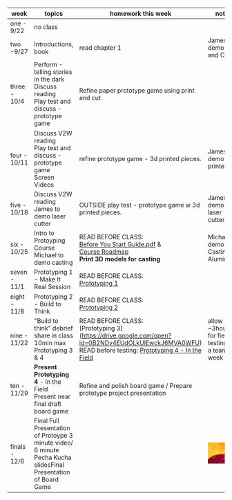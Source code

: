 | week          | topics                                                                                                          | homework this week                                                                                                 | notes                             |
|---------------|-----------------------------------------------------------------------------------------------------------------|--------------------------------------------------------------------------------------------------------------------|-----------------------------------|
| one - 9/22    | no class                                                                                                        |                                                                                                                    |                                   |
| two -9/27     | Introductions, book                                                                                             | read chapter 1                                                                                                     | James to demo Print and Cut       |
| three - 10/4  | Perform - telling stories in the dark<br>Discuss reading<br>Play test and discuss - prototype game                     | Refine paper prototype game using print and cut.                                                                                       |                                   |
| four - 10/11  | Discuss V2W reading<br>Play test and discuss - prototype game<br>Screen Videos                                          | refine prototype game - 3d printed pieces.                                                                         | James to demo 3D printer          |
| five - 10/18  | Discuss V2W reading<br>James to demo laser cutter                                                                   | OUTSIDE play test - prototype game w 3d printed pieces.                                                       | James to demo laser cutter        |
| six - 10/25   | Intro to Protoyping Course <br> Michael to demo casting                                                               | READ BEFORE CLASS:<br>[Before You Start Guide.pdf](https://drive.google.com/open?id=0B2NDv4EUdOLkWWs0TVhfQlo3Q0E) &<br>[Course Roadmap](https://drive.google.com/open?id=0B2NDv4EUdOLkSEhIT3F6bFZTVTg)<br>**Print 3D models for casting**                                                               | Michael to demo Casting Aluminum? |
| seven - 11/1  | Prototyping 1 - Make It Real Session|READ BEFORE CLASS:<br> [Prototyping 1](https://drive.google.com/open?id=0B2NDv4EUdOLkUmJESXd5c1liM0k)                                                                                                       |                                   |
| eight - 11/8  | Prototyping 2 - Build to Think |READ BEFORE CLASS:<br>[Prototyping 2](https://drive.google.com/open?id=0B2NDv4EUdOLkempsYldpWUQ5U3M) |                                |
| nine - 11/22  | "Build to think" debrief<br>share in class 10min max<br>Prototyping 3 & 4 | READ BEFORE CLASS:<br> [Prototyping 3] (https://drive.google.com/open?id=0B2NDv4EUdOLkUlEwckJ6MVA0WFU)<br>READ before testing: [Prototyping 4 - In the Field](https://drive.google.com/open?id=0B2NDv4EUdOLkZTJMSDBRQWs5WWc)                                                                                |   allow ~3hours for field testing as a team this week                                |
| ten - 11/29   | **Present Prototyping 4** - In the Field<br>Present near final draft board game                                                      | Refine and polish board game / Prepare prototype project presentation                                              |                                   |
| finals - 12/6 | Final Full Presentation of Protoype 3 minute video/ 6 minute Pecha Kucha slidesFinal Presentation of Board Game |                                                                                                                    |![party](/brain.gif)                                  |

